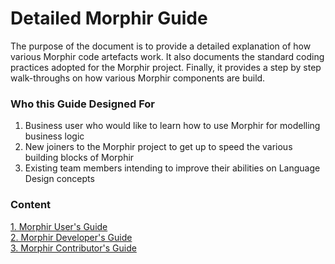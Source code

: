 # Detailed Morphir Guide
The purpose of the document is to provide a detailed explanation of how various Morphir code artefacts work.
It also documents the standard coding practices adopted for the Morphir project.
Finally, it provides a step by step walk-throughs on how various Morphir components are build.

### Who this Guide Designed For
1. Business user who would like to learn how to use Morphir for modelling business logic
2. New joiners to the Morphir project to get up to speed the various building blocks of Morphir
3. Existing team members intending to improve their abilities on Language Design concepts

### Content
[1. Morphir User's Guide](#)<br>
[2. Morphir Developer's Guide](#)<br>
[3. Morphir Contributor's Guide](#)<br>